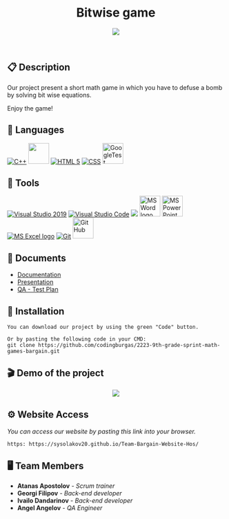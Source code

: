 <h1 align="center">Bitwise game</h1>

<p align = "center">
  <img src="https://cdn.discordapp.com/attachments/1039545543623450644/1089487088631693332/enlarge_logo21321232.png"/>
</p>

<br>

## 📋 Description

Our project present a short math game in which you have to defuse a bomb by solving bit wise equations. 

Enjoy the game!

## 🚀 Languages 
  <p align="left"> 
  <a href="https://www.cplusplus.com/"><img src="https://img.icons8.com/color/48/000000/c-plus-plus-logo.png" alt="C++"/></a>
  <a> <img src="https://upload.wikimedia.org/wikipedia/commons/f/f4/Raylib_logo.png" width=48 px /></a>
  <a href="https://developer.mozilla.org/en-US/docs/Glossary/HTML5"><img src="https://img.icons8.com/color/48/000000/html-5.png" alt="HTML 5"/></a>
  <a href="https://www.w3schools.com/css/"> <img src = "https://img.icons8.com/color/48/null/css3.png" alt= "CSS" /></a>
  <a href="https://github.com/google/googletest"> <img src = "https://img.icons8.com/ios-glyphs/30/null/test-tube.png" alt= "GoogleTest" width=48 px/></a>

 
  </p>

## 🔧 Tools 
  <p align="left"> 
  <a href="https://visualstudio.microsoft.com/"><img src="https://img.icons8.com/fluency/48/000000/visual-studio.png" alt="Visual Studio 2019"/></a>
  <a href="https://code.visualstudio.com/"><img src="https://img.icons8.com/color/48/000000/visual-studio-code-2019.png" alt="Visual Studio Code"/></a>
  <a href="https://www.figma.com/"><img src="https://img.icons8.com/color/48/000000/figma--v1.png"/></a>
    <a href="https://www.microsoft.com/en-ww/microsoft-365/word"><img src="https://img.icons8.com/fluency/48/000000/microsoft-word-2019.png" alt="MS Word logo" width=48px /></a>
    <a href="https://www.microsoft.com/en-us/microsoft-365/powerpoint"><img src="https://img.icons8.com/fluency/48/000000/microsoft-powerpoint-2019.png" alt="MS PowerPoint logo" width=48px />
    <a href="https://www.microsoft.com/en-us/microsoft-365/excel"><img src="https://img.icons8.com/fluency/48/000000/microsoft-excel-2019.png" alt="MS Excel logo"/></a>
    <a href="https://git-scm.com/"><img src="https://img.icons8.com/color/48/000000/git.png" alt="Git"/></a>
    <a href="https://github.com/"><img src="https://img.icons8.com/glyph-neue/64/null/github.png" alt="Git Hub" width=48px /></a>
  </p> 
  
## 💼 Documents
  - [Documentation](https://codingburgas-my.sharepoint.com/:w:/g/personal/atapostolov21_codingburgas_bg/ERZYUtiHUlpIg9QRqn0DmV8BXSQoe3nr0GDzsKkNlbxWVw?e=KaiBkD)
  - [Presentation](https://codingburgas-my.sharepoint.com/:p:/g/personal/atapostolov21_codingburgas_bg/EaJnzJ4-TbFJgFhVLR_V3cQBSzkHNRAvgWo9hpROABxJxA?e=s0zgMx)
  - [QA - Test Plan](https://codingburgas-my.sharepoint.com/:x:/g/personal/atapostolov21_codingburgas_bg/EYqYHienkWBGhgDJydiSK7kB5qmev6gz6UmrYxN3QEp7Nw?e=56ke8q)

## 🔧 Installation

```
You can download our project by using the green "Code" button.

Or by pasting the following code in your CMD:
git clone https://github.com/codingburgas/2223-9th-grade-sprint-math-games-bargain.git
```

 ## 🎬 Demo of the project 
  
  <p align="center">
  <img src="https://cdn.discordapp.com/attachments/1039545543623450644/1089688247644454913/DemoGame_1.png" >
  </p>

## ⚙ Website Access

*You can access our website by pasting this link into your browser.*
```
https: https://sysolakov20.github.io/Team-Bargain-Website-Hos/
```

## 🖥 Team Members
* **Atanas Apostolov** - *Scrum trainer* 
* **Georgi Filipov** - *Back-end developer* 
* **Ivailo Dandarinov** - *Back-end developer* 
* **Angel Angelov** - *QA Engineer* 
